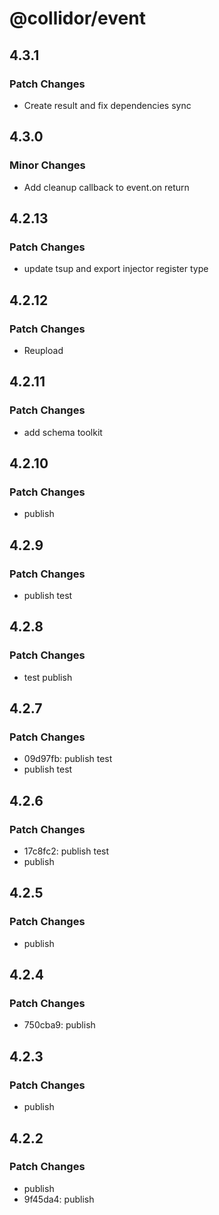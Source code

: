 # @collidor/event

## 4.3.1

### Patch Changes

- Create result and fix dependencies sync

## 4.3.0

### Minor Changes

- Add cleanup callback to event.on return

## 4.2.13

### Patch Changes

- update tsup and export injector register type

## 4.2.12

### Patch Changes

- Reupload

## 4.2.11

### Patch Changes

- add schema toolkit

## 4.2.10

### Patch Changes

- publish

## 4.2.9

### Patch Changes

- publish test

## 4.2.8

### Patch Changes

- test publish

## 4.2.7

### Patch Changes

- 09d97fb: publish test
- publish test

## 4.2.6

### Patch Changes

- 17c8fc2: publish test
- publish

## 4.2.5

### Patch Changes

- publish

## 4.2.4

### Patch Changes

- 750cba9: publish

## 4.2.3

### Patch Changes

- publish

## 4.2.2

### Patch Changes

- publish
- 9f45da4: publish
